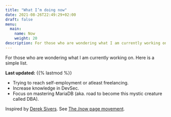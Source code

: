 ```yaml
---
title: "What I’m doing now"
date: 2021-08-26T22:49:29+02:00
draft: false
menu:
  main:
    name: Now
    weight: 20
description: For those who are wondering what I am currently working on. Here is a simple list.
---
```


For those who are wondering what I am currently working on. Here is a simple list.

**Last updated:** {{% lastmod %}}

- Trying to reach self-employment or atleast freelancing.
- Increase knowledge in DevSec.
- Focus on mastering MariaDB (aka. road to become this mystic creature called DBA).

Inspired by [Derek Sivers](https://sive.rs/nowff). See [The /now page movement](https://nownownow.com/about).
